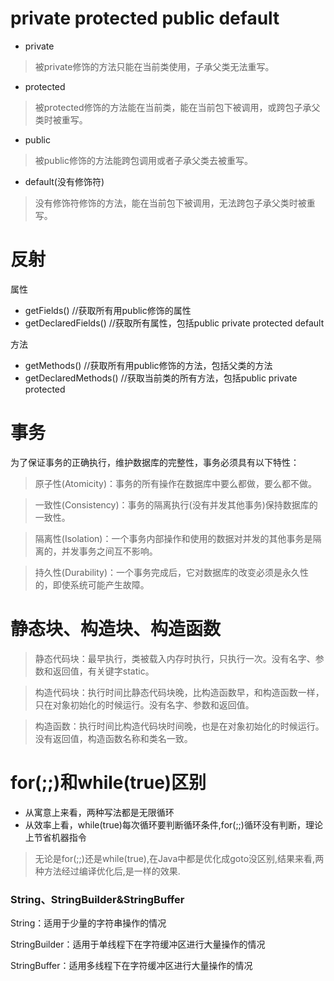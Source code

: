 
# private protected public default
- private
> 被private修饰的方法只能在当前类使用，子承父类无法重写。

- protected
> 被protected修饰的方法能在当前类，能在当前包下被调用，或跨包子承父类时被重写。

- public
> 被public修饰的方法能跨包调用或者子承父类去被重写。 

- default(没有修饰符)
> 没有修饰符修饰的方法，能在当前包下被调用，无法跨包子承父类时被重写。

# 反射
属性
- getFields() //获取所有用public修饰的属性
- getDeclaredFields() //获取所有属性，包括public private protected default

方法
- getMethods() //获取所有用public修饰的方法，包括父类的方法
- getDeclaredMethods() //获取当前类的所有方法，包括public private protected

# 事务

为了保证事务的正确执行，维护数据库的完整性，事务必须具有以下特性：
> 原子性(Atomicity)：事务的所有操作在数据库中要么都做，要么都不做。

> 一致性(Consistency)：事务的隔离执行(没有并发其他事务)保持数据库的一致性。

> 隔离性(Isolation)：一个事务内部操作和使用的数据对并发的其他事务是隔离的，并发事务之间互不影响。

> 持久性(Durability)：一个事务完成后，它对数据库的改变必须是永久性的，即使系统可能产生故障。

# 静态块、构造块、构造函数

> 静态代码块：最早执行，类被载入内存时执行，只执行一次。没有名字、参数和返回值，有关键字static。

> 构造代码块：执行时间比静态代码块晚，比构造函数早，和构造函数一样，只在对象初始化的时候运行。没有名字、参数和返回值。

> 构造函数：执行时间比构造代码块时间晚，也是在对象初始化的时候运行。没有返回值，构造函数名称和类名一致。

# for(;;)和while(true)区别
- 从寓意上来看，两种写法都是无限循环
- 从效率上看，while(true)每次循环要判断循环条件,for(;;)循环没有判断，理论上节省机器指令
 > 无论是for(;;)还是while(true),在Java中都是优化成goto没区别,结果来看,两种方法经过编译优化后,是一样的效果.

### String、StringBuilder&StringBuffer

String：适用于少量的字符串操作的情况

StringBuilder：适用于单线程下在字符缓冲区进行大量操作的情况

StringBuffer：适用多线程下在字符缓冲区进行大量操作的情况